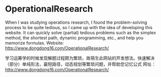 # OperationalResearch
When I was studying operations research, I found the problem-solving process to be quite tedious, so I came up with the idea of ​​developing this website. It can quickly solve (partial) tedious problems such as the simplex method, the shortest path, dynamic programming, etc., and help you memorize formulas.
Website: http://www.dongdong16.com/OperationalResearch/

学习运筹学的时候发现解题过程颇为繁琐，故萌生此网站的开发想法。快速解决（部分）单纯形法，最短路径，动态规划等繁琐问题，并帮助您记忆公式
网址：http://www.dongdong16.com/OperationalResearch/

